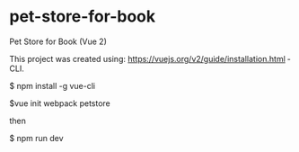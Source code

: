 # pet-store-for-book
Pet Store for Book (Vue 2)

This project was created using: https://vuejs.org/v2/guide/installation.html ­ CLI.

$ npm install -g vue-cli

$vue init webpack petstore

then 

$ npm run dev